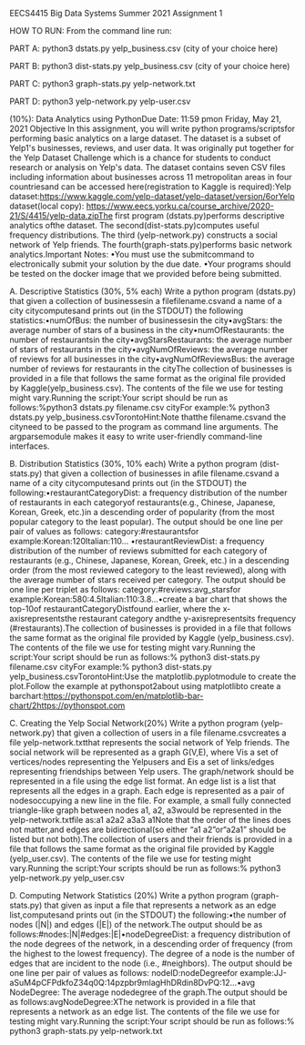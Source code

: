 EECS4415 Big Data Systems Summer 2021 Assignment 1

HOW TO RUN: 
From the command line run:

PART A: python3 dstats.py yelp_business.csv (city of your choice here)

PART B: python3 dist-stats.py yelp_business.csv (city of your choice here)

PART C: python3 graph-stats.py yelp-network.txt

PART D: python3 yelp-network.py yelp-user.csv


(10%): Data Analytics using PythonDue Date: 11:59 pmon Friday, May 21, 2021 Objective In  this assignment,  you  will write python programs/scriptsfor  performing  basic  analytics  on a  large dataset. The dataset  is  a  subset  of Yelp1's  businesses,  reviews,  and  user  data.  It  was  originally  put together  for the Yelp Dataset  Challenge  which  is  a  chance  for  students to  conduct  research or  analysis on  Yelp's  data. The dataset  contains  seven  CSV  files  including information  about  businesses  across  11 metropolitan areas in four countriesand can be accessed here(registration to Kaggle is required):Yelp dataset:https://www.kaggle.com/yelp-dataset/yelp-dataset/version/6orYelp dataset(local copy): https://www.eecs.yorku.ca/course_archive/2020-21/S/4415/yelp-data.zipThe  first  program (dstats.py)performs  descriptive  analytics ofthe  dataset.  The  second(dist-stats.py)computes  useful  frequency  distributions.  The third (yelp-network.py) constructs  a social network of Yelp friends. The fourth(graph-stats.py)performs basic network analytics.Important Notes: •You must use the submitcommand to electronically submit your solution by the due date. •Your programs should be tested on the docker image that we provided before being submitted.

A. Descriptive Statistics (30%, 5% each)
Write  a  python  program (dstats.py)  that  given  a  collection of businessesin  a  filefilename.csvand a name of a city citycomputesand prints out (in the STDOUT) the following statistics:•numOfBus: the number of businessesin the city•avgStars: the average number of stars of a business in the city•numOfRestaurants: the number of restaurantsin the city•avgStarsRestaurants: the average number of stars of restaurants in the city•avgNumOfReviews: the average number of reviews for all businesses in the city•avgNumOfReviewsBus: the average number of reviews for restaurants in the cityThe  collection  of  businesses  is  provided in  a  file  that  follows  the  same  format  as  the  original file provided by Kaggle(yelp_business.csv). The contents of the file we use for testing might vary.Running the script:Your script should be run as follows:%python3 dstats.py filename.csv cityFor example:% python3 dstats.py yelp_business.csvTorontoHint:Note  thatthe filename.csvand  the cityneed  to  be passed  to  the  program  as  command  line arguments. The argparsemodule makes it easy to write user-friendly command-line interfaces.

B. Distribution Statistics (30%, 10% each) Write   a   python   program   (dist-stats.py)   that   given   a   collection   of   businesses   in   afile filename.csvand a name of a city citycomputesand prints out (in the STDOUT) the following:•restaurantCategoryDist: a frequency distribution of the number of restaurants  in each categoryof  restaurants(e.g.,  Chinese,  Japanese,  Korean,  Greek,  etc.)in  a  descending  order  of popularity (from the most popular category to the least popular). The output should be one line per pair of values as follows: category:#restaurantsfor example:Korean:120Italian:110... •restaurantReviewDist: a frequency distribution  of the  number  of reviews submitted  for each category of restaurants (e.g., Chinese, Japanese, Korean, Greek, etc.) in a descending order (from  the  most  reviewed  category  to  the  least  reviewed),  along  with  the  average  number  of stars received per category. The output should be one line per triplet as follows: category:#reviews:avg_starsfor example:Korean:580:4.5Italian:110:3.8...•create a  bar  chart  that  shows  the top-10of restaurantCategoryDistfound earlier, where the x-axisrepresentsthe restaurant  category andthe y-axisrepresentsits  frequency (#restaurants).The  collection  of  businesses  is  provided in  a  file  that  follows  the  same  format  as  the  original  file provided by Kaggle (yelp_business.csv). The contents of the file we use for testing might vary.Running the script:Your script should be run as follows:% python3 dist-stats.py filename.csv cityFor example:% python3 dist-stats.py yelp_business.csvTorontoHint:Use  the matplotlib.pyplotmodule  to  create  the  plot.Follow  the  example  at  pythonspot2about using matplotlibto create a barchart:https://pythonspot.com/en/matplotlib-bar-chart/2https://pythonspot.com

C. Creating the Yelp Social Network(20%) Write   a   python   program   (yelp-network.py)   that   given   a   collection   of   users   in   a   file filename.csvcreates  a  file yelp-network.txtthat  represents  the  social  network  of  Yelp friends. The social network will be represented as a graph G(V,E), where Vis a set of vertices/nodes representing  the  Yelpusers  and Eis  a  set  of  links/edges  representing  friendships  between  Yelp  users. The  graph/network  should  be  represented  in  a  file using  the edge  list  format. An  edge  list  is  a  list  that represents all the edges in a graph. Each edge is represented as a pair of nodesoccupying a new line in the  file.  For  example,  a  small fully  connected triangle-like  graph  between  nodes a1, a2, a3would  be represented in the yelp-network.txtfile as:a1 a2a2 a3a3 a1Note  that  the  order  of  the  lines  does  not matter,and  edges  are  bidirectional(so either “a1 a2”or“a2a1” should be listed but not both).The collection of users and their friends is provided in a file that follows the same format as the original file provided by Kaggle (yelp_user.csv). The contents of the file we use for testing might vary.Running the script:Your scripts should be run as follows:% python3 yelp-network.py yelp_user.csv

D. Computing Network Statistics (20%) Write a python program (graph-stats.py) that given as input a file that represents a network as an edge list,computesand prints out (in the STDOUT) the following:•the number of nodes (|N|) and edges (|E|) of the network.The output should be as follows:#nodes:|N|#edges:|E|•nodeDegreeDist: a  frequency  distribution  of  the  node  degrees  of  the  network,  in  a descending order of frequency (from the highest to the lowest frequency). The degree of a node is  the  number  of  edges  that  are  incident  to  the node  (i.e.,  #neighbors).  The  output  should  be one line per pair of values as follows: nodeID:nodeDegreefor example:JJ-aSuM4pCFPdkfoZ34q0Q:14pzpbr9mlagHhDRdin8DvPQ:12...•avg NodeDegree: The average nodedegree of the graph.The output should be as follows:avgNodeDegree:XThe network is provided in a file that represents  a network  as an edge  list. The contents  of the file  we use for testing might vary.Running the script:Your script should be run as follows:% python3 graph-stats.py yelp-network.txt

